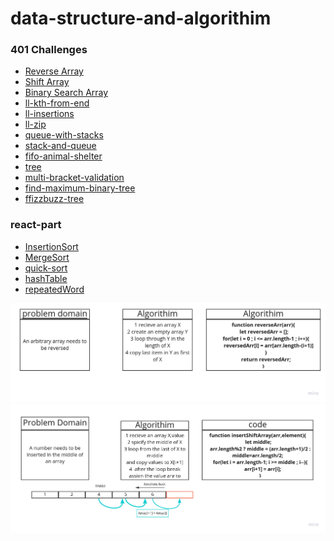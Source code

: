 # data-structure-and-algorithim
### 401 Challenges

* [Reverse Array](https://github.com/ahmadkheder-401-advanced-javascript/data-structure-and-algorithim/blob/cc1-reverseArr/challenges/reverseArr.js)
* [Shift Array](https://github.com/ahmadkheder-401-advanced-javascript/data-structure-and-algorithim/blob/cc2-shiftArr/challenges/shiftArr.js)
* [Binary Search Array](https://github.com/ahmadkheder-401-advanced-javascript/data-structure-and-algorithim/blob/5648bba167f4dcedb934cc94794509dee6ef005b/challenges/binaryArr.js)
* [ll-kth-from-end
](https://github.com/ahmadkheder-401-advanced-javascript/data-structure-and-algorithim/blob/ll-kth-from-end/challenges/ll-kth-from-end.js)
* [ll-insertions](https://github.com/ahmadkheder-401-advanced-javascript/data-structure-and-algorithim/blob/ll-insertions/challenges/ll-insertions.js)
* [ll-zip](https://github.com/ahmadkheder-401-advanced-javascript/data-structure-and-algorithim/tree/ll-zip)
* [queue-with-stacks](https://github.com/ahmadkheder-401-advanced-javascript/data-structure-and-algorithim/tree/queue-with-stacks/challenges/queue-with-stacks)
* [stack-and-queue](https://github.com/ahmadkheder-401-advanced-javascript/data-structure-and-algorithim/tree/stack-and-queue/challenges/stacksAndQueues)
* [fifo-animal-shelter](https://github.com/ahmadkheder-401-advanced-javascript/data-structure-and-algorithim/tree/fifo-animal-shelter/challenges)
* [tree](https://github.com/ahmadkheder-401-advanced-javascript/data-structure-and-algorithim/tree/tree/challenges/tree)
* [multi-bracket-validation](https://github.com/ahmadkheder-401-advanced-javascript/data-structure-and-algorithim/tree/multi-bracket-validation/challenges/multiBracketValidation)
* [find-maximum-binary-tree](https://github.com/ahmadkheder-401-advanced-javascript/data-structure-and-algorithim/tree/find-maximum-binary-tree)
* [ffizzbuzz-tree](https://github.com/ahmadkheder-401-advanced-javascript/data-structure-and-algorithim/tree/fizzbuzz-tree)
### react-part
* [InsertionSort](https://github.com/ahmadkheder-401-advanced-javascript/data-structure-and-algorithim/tree/insertion-sort)
* [MergeSort](https://github.com/ahmadkheder-401-advanced-javascript/data-structure-and-algorithim/tree/merge-sort)
* [quick-sort](https://github.com/ahmadkheder-401-advanced-javascript/data-structure-and-algorithim/tree/quick-sort)
* [hashTable](https://github.com/ahmadkheder-401-advanced-javascript/data-structure-and-algorithim/tree/hashTable/react-challenges/hashtable)
* [repeatedWord](https://github.com/ahmadkheder-401-advanced-javascript/data-structure-and-algorithim/tree/repeated-word/react-challenges/repeatedWord)

![cc1-reverseArr](asset/cc1-reverseArr.jpg)
![cc2-shiftArr](asset/cc2-shiftArr.jpg)
